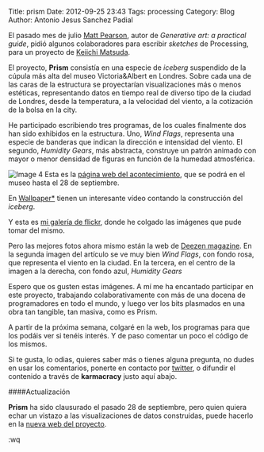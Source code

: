 Title: prism
Date: 2012-09-25 23:43
Tags: processing 
Category: Blog
Author: Antonio Jesus Sanchez Padial

El pasado mes de julio [Matt Pearson](http://zenbullets.com), autor de *Generative art: a practical guide*, pidió algunos colaboradores para escribir *sketches* de Processing, para un proyecto de [Keiichi Matsuda](http://keiichimatsuda.com).

El proyecto, **Prism** consistía en una especie de *iceberg* suspendido de la cúpula más alta del museo Victoria&Albert en Londres. Sobre cada una de las caras de la estructura se proyectarían visualizaciones más o menos estéticas, representando datos en tiempo real de diverso tipo de la ciudad de Londres, desde la temperatura, a la velocidad del viento, a la cotización de la bolsa en la city.

He participado escribiendo tres programas, de los cuales finalmente dos han sido exhibidos en la estructura. Uno, *Wind Flags*, representa una especie de banderas que indican la dirección e intensidad del viento. El segundo, *Humidity Gears*, más abstracta, construye un patrón animado con mayor o menor densidad de figuras en función de la humedad atmosférica.

<!-- more -->

![Image 4](http://farm9.staticflickr.com/8309/8007418871_abfb6e0566.jpg) 
Esta es la [página web del acontecimiento](http://keiichimatsuda.com/prism/), que se podrá en el museo hasta el 28 de septiembre.

En [Wallpaper*](http://www.wallpaper.com/video/design/prism-installation-by-keiichi-matsuda-for-veuve-clicquot-london/1839903946001) tienen un interesante vídeo contando la construcción del *iceberg*.

Y esta es [mi galería de flickr](http://www.flickr.com/photos/organize/?start_tab=one_set72157631623123926), donde he colgado las imágenes que pude tomar del mismo.

Pero las mejores fotos ahora mismo están la web de [Deezen magazine](http://www.dezeen.com/2012/09/17/prism-by-keiichi-matsuda-at-the-va/). En la segunda imagen del artículo se ve muy bien *Wind Flags*, con fondo rosa, que representa el viento en la ciudad. En la tercera, en el centro de la imagen a la derecha, con fondo azul, *Humidity Gears*

Espero que os gusten estas imágenes. A mí me ha encantado participar en este proyecto, trabajando colaborativamente con más de una docena de programadores en todo el mundo, y luego ver los bits plasmados en una obra tan tangible, tan masiva, como es Prism. 

A partir de la próxima semana, colgaré en la web, los programas para que los podáis ver si tenéis interés. Y de paso comentar un poco el código de los mismos.

Si te gusta, lo odias, quieres saber más o tienes alguna pregunta, no dudes en usar los comentarios, ponerte en contacto por [twitter](http://twitter.com/ajspadial), o difundir el contenido a través de **karmacracy** justo aquí abajo.

####Actualización

**Prism** ha sido clausurado el pasado 28 de septiembre, pero quien quiera echar un vistazo a las visualizaciones de datos construidas, puede hacerlo en la [nueva web del proyecto](http://veuveclicquotprism.com/).


:wq

